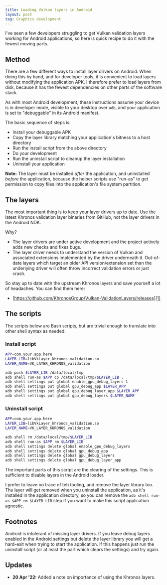 ```yaml
---
title: Loading Vulkan layers in Android
layout: post
tag: Graphics development
---
```


I've seen a few developers struggling to get Vulkan validation layers working
for Android applications, so here is quick recipe to do it with the fewest
moving parts.

## Method

There are a few different ways to install layer drivers on Android. When doing
this by hand, and for developer tools, it is convenient to load layers without
modifying the application APK. I therefore prefer to load layers from disk,
because it has the fewest dependencies on other parts of the software stack.

As with most Android development, these instructions assume your device is in
developer mode, visible to your desktop over `adb`, and your application is set
to "debuggable" in its Android manifest.

The basic sequence of steps is:

* Install your debuggable APK
* Copy the layer library matching your application's bitness to a host directory
* Run the install script from the above directory
* Do your development
* Run the uninstall script to cleanup the layer installation
* Uninstall your application

**Note:** The layer must be installed _after_ the application, and uninstalled
_before_ the application, because the helper scripts use "run-as" to get
permission to copy files into the application's file system partition.

## The layers

The most important thing is to keep your layer drivers up to date. Use the
latest Khronos validation layer binaries from GitHub, not the layer drivers
in the Android NDK.

Why?

* The layer drivers are under active development and the project actively adds
  new checks and fixes bugs.
* The layer driver needs to understand the version of Vulkan and associated
  extensions implemented by the driver underneath it. Out-of-date layers which
  target an older API version/extension set than the underlying driver will
  often throw incorrect validation errors or just crash.

So stay up to date with the upstream Khronos layers and save yourself a lot of
headaches. You can find them here:

* [https://github.com/KhronosGroup/Vulkan-ValidationLayers/releases][1]

[1]: https://github.com/KhronosGroup/Vulkan-ValidationLayers/releases


## The scripts

The scripts below are Bash scripts, but are trivial enough to translate into
other shell syntax as needed.

### Install script

```bash
APP=com.your.app.here
LAYER_LIB=libVkLayer_khronos_validation.so
LAYER_NAME=VK_LAYER_KHRONOS_validation

adb push $LAYER_LIB /data/local/tmp
adb shell run-as $APP cp /data/local/tmp/$LAYER_LIB .
adb shell settings put global enable_gpu_debug_layers 1
adb shell settings put global gpu_debug_app $LAYER_APP
adb shell settings put global gpu_debug_layer_app $LAYER_APP
adb shell settings put global gpu_debug_layers $LAYER_NAME
```

### Uninstall script

```bash
APP=com.your.app.here
LAYER_LIB=libVkLayer_khronos_validation.so
LAYER_NAME=VK_LAYER_KHRONOS_validation

adb shell rm /data/local/tmp/$LAYER_LIB
adb shell run-as $APP rm $LAYER_LIB
adb shell settings delete global enable_gpu_debug_layers
adb shell settings delete global gpu_debug_app
adb shell settings delete global gpu_debug_layers
adb shell settings delete global gpu_debug_layer_app
```

The important parts of this script are the clearing of the settings. This is
sufficient to disable layers in the Android loader.

I prefer to leave no trace of teh tooling, and remove the layer library too.
The layer will get removed when you uninstall the application, as it's
installed in the application directory, so you can remove the
`adb shell run-as $APP rm $LAYER_LIB` step if you want to make this script
application agnostic.

## Footnotes

Android is intolerant of missing layer drivers. If you leave debug layers
enabled in the Android settings but delete the layer library you will get a
hard-exit when trying to start the application. If this happens just run the
uninstall script (or at least the part which clears the settings) and try
again.


## Updates

* **20 Apr '22:** Added a note on importance of using the Khronos layers.
